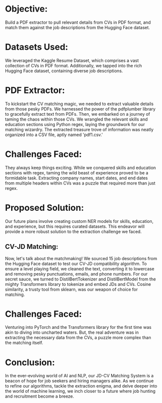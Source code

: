# Objective:

Build a PDF extractor to pull relevant details from CVs in PDF format, and match them against the job descriptions from the Hugging Face dataset.

# Datasets Used:

We leveraged the Kaggle Resume Dataset, which comprises a vast collection of CVs in PDF format. Additionally, we tapped into the rich Hugging Face dataset, containing diverse job descriptions.

# PDF Extractor:

To kickstart the CV matching magic, we needed to extract valuable details from those pesky PDFs. We harnessed the power of the pdfplumber library to gracefully extract text from PDFs. Then, we embarked on a journey of taming the chaos within those CVs. We wrangled the relevant skills and education sections using Python regex, laying the groundwork for our matching wizardry. The extracted treasure trove of information was neatly organized into a CSV file, aptly named 'pdf1.csv.'

# Challenges Faced:

They always keep things exciting. While we conquered skills and education sections with regex, taming the wild beast of experience proved to be a formidable task. Extracting company names, start dates, and end dates from multiple headers within CVs was a puzzle that required more than just regex. 

# Proposed Solution:

Our future plans involve creating custom NER models for skills, education, and experience, but this requires curated datasets. This endeavor will provide a more robust solution to the extraction challenge we faced.

## CV-JD Matching:

Now, let's talk about the matchmaking! We sourced 15 job descriptions from the Hugging Face dataset to test our CV-JD compatibility algorithm. To ensure a level playing field, we cleaned the text, converting it to lowercase and removing pesky punctuations, emails, and phone numbers. For our secret sauce, we turned to DistilBertTokenizer and DistilBertModel from the mighty Transformers library to tokenize and embed JDs and CVs. Cosine similarity, a trusty tool from sklearn, was our weapon of choice for matching.

# Challenges Faced:

Venturing into PyTorch and the Transformers library for the first time was akin to diving into uncharted waters. But, the real adventure was in extracting the necessary data from the CVs, a puzzle more complex than the matching itself.

# Conclusion:

In the ever-evolving world of AI and NLP, our JD-CV Matching System is a beacon of hope for job seekers and hiring managers alike. As we continue to refine our algorithms, tackle the extraction enigma, and delve deeper into the world of machine learning, we inch closer to a future where job hunting and recruitment become a breeze.

